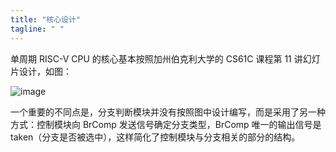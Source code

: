 ```yaml
---
title: "核心设计"
tagline: " "
---
```


单周期 RISC-V CPU 的核心基本按照加州伯克利大学的 CS61C 课程第 11 讲幻灯片设计，如图：

![image](https://user-images.githubusercontent.com/7273074/57189390-d4c85680-6f40-11e9-86fd-6f9a6357cb9a.png)

一个重要的不同点是，分支判断模块并没有按照图中设计编写，而是采用了另一种方式：控制模块向 BrComp 发送信号确定分支类型，BrComp 唯一的输出信号是 taken（分支是否被选中），这样简化了控制模块与分支相关的部分的结构。
